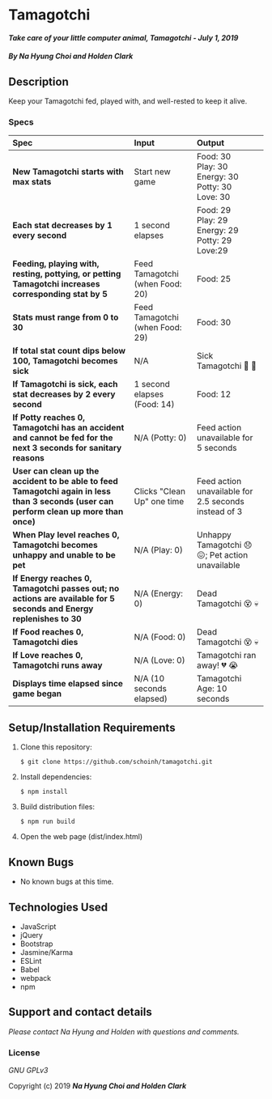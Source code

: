 # Tamagotchi

#### _Take care of your little computer animal, Tamagotchi - July 1, 2019_

#### _By **Na Hyung Choi and Holden Clark**_

## Description

Keep your Tamagotchi fed, played with, and well-rested to keep it alive.

### Specs
| Spec | Input | Output |
| :-------------     | :------------- | :------------- |
| **New Tamagotchi starts with max stats** | Start new game | Food: 30<br/>Play: 30<br/>Energy: 30<br/>Potty: 30<br/>Love: 30 |
| **Each stat decreases by 1 every second** | 1 second elapses | Food: 29<br/>Play: 29<br/>Energy: 29<br/>Potty: 29<br/>Love:29 |
| **Feeding, playing with, resting, pottying, or petting Tamagotchi increases corresponding stat by 5** | Feed Tamagotchi (when Food: 20) | Food: 25 |
| **Stats must range from 0 to 30** | Feed Tamagotchi (when Food: 29) | Food: 30 |
| **If total stat count dips below 100, Tamagotchi becomes sick** | N/A | Sick Tamagotchi 🤒 🤧 |
| **If Tamagotchi is sick, each stat decreases by 2 every second** | 1 second elapses (Food: 14) | Food: 12 |
| **If Potty reaches 0, Tamagotchi has an accident and cannot be fed for the next 3 seconds for sanitary reasons** | N/A (Potty: 0) | Feed action unavailable for 5 seconds |
| **User can clean up the accident to be able to feed Tamagotchi again in less than 3 seconds (user can perform clean up more than once)** | Clicks "Clean Up" one time | Feed action unavailable for 2.5 seconds instead of 3 |
| **When Play level reaches 0, Tamagotchi becomes unhappy and unable to be pet** | N/A (Play: 0) | Unhappy Tamagotchi :disappointed: :confounded:; Pet action unavailable |
| **If Energy reaches 0, Tamagotchi passes out; no actions are available for 5 seconds and Energy replenishes to 30** | N/A (Energy: 0) | Dead Tamagotchi :dizzy_face: :skull:|
| **If Food reaches 0, Tamagotchi dies** | N/A (Food: 0) | Dead Tamagotchi :dizzy_face: :skull:|
| **If Love reaches 0, Tamagotchi runs away** | N/A (Love: 0) | Tamagotchi ran away! :broken_heart: :sob: |
| **Displays time elapsed since game began** | N/A (10 seconds elapsed) | Tamagotchi Age: 10 seconds |


## Setup/Installation Requirements

1. Clone this repository:
    ```
    $ git clone https://github.com/schoinh/tamagotchi.git
    ```
2. Install dependencies:
    ```
    $ npm install
    ```
3. Build distribution files:
    ```
    $ npm run build
    ```
4. Open the web page (dist/index.html)

## Known Bugs
* No known bugs at this time.

## Technologies Used
* JavaScript
* jQuery
* Bootstrap
* Jasmine/Karma
* ESLint
* Babel
* webpack
* npm

## Support and contact details

_Please contact Na Hyung and Holden with questions and comments._

### License

*GNU GPLv3*

Copyright (c) 2019 **_Na Hyung Choi and Holden Clark_**
